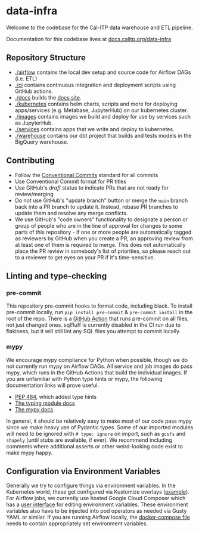 # data-infra

Welcome to the codebase for the Cal-ITP data warehouse and ETL pipeline.

Documentation for this codebase lives at [docs.calitp.org/data-infra](https://docs.calitp.org/data-infra/)

## Repository Structure

* [./airflow](./airflow) contains the local dev setup and source code for Airflow DAGs (i.e. ETL)
* [./ci](./ci) contains continuous integration and deployment scripts using GitHub actions.
* [./docs](./docs) builds the [docs site](https://docs.calitp.org/data-infra).
* [./kubernetes](./kubernetes) contains helm charts, scripts and more for deploying apps/services (e.g. Metabase, JupyterHub) on our kubernetes cluster.
* [./images](./images) contains images we build and deploy for use by services such as JupyterHub.
* [./services](./services) contains apps that we write and deploy to kubernetes.
* [./warehouse](./warehouse) contains our dbt project that builds and tests models in the BigQuery warehouse.

## Contributing

* Follow the [Conventional Commits](https://www.conventionalcommits.org/en/v1.0.0/) standard for all commits
* Use Conventional Commit format for PR titles
* Use GitHub's *draft* status to indicate PRs that are not ready for review/merging
* Do not use GitHub's "update branch" button or merge the `main` branch back into a PR branch to update it. Instead, rebase PR branches to update them and resolve any merge conflicts.
* We use GitHub's "code owners" functionality to designate a person or group of people who are in the line of approval for changes to some parts of this repository - if one or more people are automatically tagged as reviewers by GitHub when you create a PR, an approving review from at least one of them is required to merge. This does not automatically place the PR review in somebody's list of priorities, so please reach out to a reviewer to get eyes on your PR if it's time-sensitive.

## Linting and type-checking

### pre-commit

This repository pre-commit hooks to format code, including black. To install
pre-commit locally, run `pip install pre-commit` & `pre-commit install`
in the root of the repo. There is a [GitHub Action](./github/workflows/lint.yml)
that runs pre-commit on all files, not just changed ones. sqlfluff is currently
disabled in the CI run due to flakiness, but it will still lint any SQL files
you attempt to commit locally.

### mypy
We encourage mypy compliance for Python when possible, though we do not
currently run mypy on Airflow DAGs. All service and job images do pass mypy,
which runs in the GitHub Actions that build the individual images. If you are
unfamiliar with Python type hints or mypy, the following documentation links
will prove useful.

* [PEP 484](https://peps.python.org/pep-0484/), which added type hints
* [The typing module docs](https://docs.python.org/3/library/typing.html)
* [The mypy docs](https://mypy.readthedocs.io/en/stable/)

In general, it should be relatively easy to make most of our code pass mypy
since we make heavy use of Pydantic types. Some of our imported modules will
need to be ignored with `# type: ignore` on import, such as `gcsfs`
and `shapely` (until stubs are available, if ever). We recommend including
comments where additional asserts or other weird-looking code exist to make mypy
happy.

## Configuration via Environment Variables

Generally we try to configure things via environment variables. In the Kubernetes
world, these get configured via Kustomize overlays ([example](./kubernetes/apps/overlays/gtfs-rt-archiver-v3-prod/archiver-channel-vars.yaml)).
For Airflow jobs, we currently use hosted Google Cloud Composer which has a
[user interface](https://console.cloud.google.com/composer/environments/detail/us-west2/calitp-airflow2-prod/variables)
for editing environment variables. These environment variables also have to be
injected into pod operators as needed via Gusty YAML or similar. If you are
running Airflow locally, the [docker-compose file](./airflow/docker-compose.yaml)
needs to contain appropriately set environment variables.
